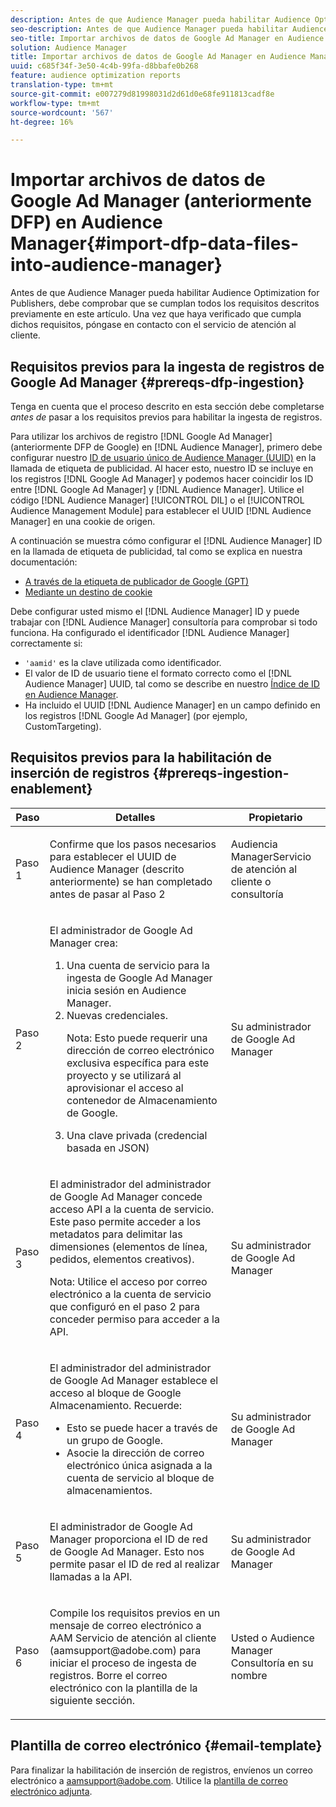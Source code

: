 ```yaml
---
description: Antes de que Audience Manager pueda habilitar Audience Optimization for Publishers, debe comprobar que se cumplan todos los requisitos descritos previamente en este artículo. Una vez que haya verificado que cumpla dichos requisitos, póngase en contacto con el servicio de atención al cliente.
seo-description: Antes de que Audience Manager pueda habilitar Audience Optimization for Publishers, debe comprobar que se cumplan todos los requisitos descritos previamente en este artículo. Una vez que haya verificado que cumpla dichos requisitos, póngase en contacto con el servicio de atención al cliente.
seo-title: Importar archivos de datos de Google Ad Manager en Audience Manager
solution: Audience Manager
title: Importar archivos de datos de Google Ad Manager en Audience Manager
uuid: c685f34f-3e50-4c4b-99fa-d8bbafe0b268
feature: audience optimization reports
translation-type: tm+mt
source-git-commit: e007279d81998031d2d61d0e68fe911813cadf8e
workflow-type: tm+mt
source-wordcount: '567'
ht-degree: 16%

---
```



# Importar archivos de datos de Google Ad Manager (anteriormente DFP) en Audience Manager{#import-dfp-data-files-into-audience-manager}

Antes de que Audience Manager pueda habilitar Audience Optimization for Publishers, debe comprobar que se cumplan todos los requisitos descritos previamente en este artículo. Una vez que haya verificado que cumpla dichos requisitos, póngase en contacto con el servicio de atención al cliente.

## Requisitos previos para la ingesta de registros de Google Ad Manager {#prereqs-dfp-ingestion}

Tenga en cuenta que el proceso descrito en esta sección debe completarse *antes de* pasar a los requisitos previos para habilitar la ingesta de registros.

Para utilizar los archivos de registro [!DNL Google Ad Manager] (anteriormente DFP de Google) en [!DNL Audience Manager], primero debe configurar nuestro [ID de usuario único de Audience Manager (UUID)](../../../reference/ids-in-aam.md) en la llamada de etiqueta de publicidad. Al hacer esto, nuestro ID se incluye en los registros [!DNL Google Ad Manager] y podemos hacer coincidir los ID entre [!DNL Google Ad Manager] y [!DNL Audience Manager]. Utilice el código [!DNL Audience Manager] [!UICONTROL DIL] o el [!UICONTROL Audience Management Module] para establecer el UUID [!DNL Audience Manager] en una cookie de origen.

A continuación se muestra cómo configurar el [!DNL Audience Manager] ID en la llamada de etiqueta de publicidad, tal como se explica en nuestra documentación:

* [A través de la etiqueta de publicador de Google (GPT)](../../../integration/gpt-aam-destination/gpt-aam-modify-api.md)
* [Mediante un destino de cookie](../../../integration/gpt-aam-destination/gpt-aam-create-destination.md)

Debe configurar usted mismo el [!DNL Audience Manager] ID y puede trabajar con [!DNL Audience Manager] consultoría para comprobar si todo funciona. Ha configurado el identificador [!DNL Audience Manager] correctamente si:

* `'aamid'` es la clave utilizada como identificador.
* El valor de ID de usuario tiene el formato correcto como el [!DNL Audience Manager] UUID, tal como se describe en nuestro [Índice de ID en Audience Manager](../../../reference/ids-in-aam.md).
* Ha incluido el UUID [!DNL Audience Manager] en un campo definido en los registros [!DNL Google Ad Manager] (por ejemplo, CustomTargeting).

## Requisitos previos para la habilitación de inserción de registros {#prereqs-ingestion-enablement}

<table id="table_C980A9F9B0FB4157B4908A64768B1571"> 
 <thead> 
  <tr> 
   <th colname="col1" class="entry"> Paso </th> 
   <th colname="col2" class="entry"> Detalles </th> 
   <th colname="col3" class="entry"> Propietario </th> 
  </tr> 
 </thead>
 <tbody> 
  <tr> 
   <td colname="col1"> <p>Paso 1 </p> </td> 
   <td colname="col2"> <p>Confirme que los pasos necesarios para establecer el UUID de <span class="keyword"> Audience Manager</span> (descrito anteriormente) se han completado antes de pasar al Paso 2 </p> </td> 
   <td colname="col3"> <p><span class="keyword"> Audiencia </span> ManagerServicio de atención al cliente o consultoría </p> </td> 
  </tr> 
  <tr> 
   <td colname="col1"> <p>Paso 2 </p> </td> 
   <td colname="col2"> <p>El administrador de Google Ad Manager crea: </p> <p> 
     <ol id="ol_FCFA9B11CFF948A488DF9CB298FC04C4"> 
      <li id="li_BC946EDCC3324578AEB64EDDA55B5ACA">Una cuenta de servicio para la ingesta de Google Ad Manager inicia sesión en <span class="keyword"> Audience Manager</span>. </li> 
      <li id="li_6B2FC7D73A3246419E55C004E17ACA25">Nuevas credenciales. <p>Nota:  Esto puede requerir una dirección de correo electrónico exclusiva específica para este proyecto y se utilizará al aprovisionar el acceso al contenedor de Almacenamiento de Google. </p> </li> 
      <li id="li_95444B9FD1B34659A9634814B262A681">Una clave privada (credencial basada en JSON) </li> 
     </ol> </p> </td> 
   <td colname="col3"> <p>Su administrador de Google Ad Manager </p> </td> 
  </tr> 
  <tr> 
   <td colname="col1"> <p>Paso 3 </p> </td> 
   <td colname="col2"> <p>El administrador del administrador de Google Ad Manager concede acceso API a la cuenta de servicio. Este paso permite acceder a los metadatos para delimitar las dimensiones (elementos de línea, pedidos, elementos creativos). <p>Nota:  Utilice el acceso por correo electrónico a la cuenta de servicio que configuró en el paso 2 para conceder permiso para acceder a la API. </p> </p> </td> 
   <td colname="col3"> <p>Su administrador de Google Ad Manager </p> </td> 
  </tr> 
  <tr> 
   <td colname="col1"> <p>Paso 4 </p> </td> 
   <td colname="col2"> <p>El administrador del administrador de Google Ad Manager establece el acceso al bloque de Google Almacenamiento. Recuerde: </p> <p> 
     <ul id="ul_3E8DCC73454243D998BD9024D0966A4E"> 
      <li id="li_3691DBD28006412288458175F75873C6">Esto se puede hacer a través de un grupo de Google. </li> 
      <li id="li_4774806B263245CEAAAB89BD2AA7F23F">Asocie la dirección de correo electrónico única asignada a la cuenta de servicio al bloque de almacenamientos. </li> 
     </ul> </p> </td> 
   <td colname="col3"> <p>Su administrador de Google Ad Manager </p> </td> 
  </tr> 
  <tr> 
   <td colname="col1"> <p>Paso 5 </p> </td> 
   <td colname="col2"> <p>El administrador de Google Ad Manager proporciona el ID de red de Google Ad Manager. Esto nos permite pasar el ID de red al realizar llamadas a la API. </p> </td> 
   <td colname="col3"> <p>Su administrador de Google Ad Manager </p> </td> 
  </tr> 
  <tr> 
   <td colname="col1"> <p>Paso 6 </p> </td> 
   <td colname="col2"> <p>Compile los requisitos previos en un mensaje de correo electrónico a AAM Servicio de atención al cliente (aamsupport@adobe.com) para iniciar el proceso de ingesta de registros. Borre el correo electrónico con la plantilla de la siguiente sección. </p> </td> 
   <td colname="col3"> <p>Usted o <span class="keyword"> Audience Manager</span> Consultoría en su nombre </p> </td> 
  </tr> 
 </tbody> 
</table>

## Plantilla de correo electrónico {#email-template}

Para finalizar la habilitación de inserción de registros, envíenos un correo electrónico a aamsupport@adobe.com. Utilice la [plantilla de correo electrónico adjunta](assets/enable_dfp_ingestion.txt).
